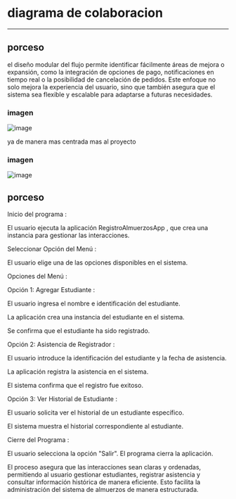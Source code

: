 # diagrama de colaboracion
------

## porceso
el diseño modular del flujo permite identificar fácilmente áreas de mejora o expansión, como la integración de opciones de pago, notificaciones en tiempo real o la posibilidad de cancelación de pedidos. Este enfoque no solo mejora la experiencia del usuario, sino que también asegura que el sistema sea flexible y escalable para adaptarse a futuras necesidades.

### imagen 

![image](https://github.com/user-attachments/assets/d911f7a5-71c2-45dd-907a-4d60dece38c0)



ya de manera mas centrada mas al proyecto

### imagen 

![image](https://github.com/user-attachments/assets/87011d0e-d719-438d-b63a-6ee818824d91)

## porceso

Inicio del programa :

El usuario ejecuta la aplicación RegistroAlmuerzosApp , que crea una instancia para gestionar las interacciones.

Seleccionar Opción del Menú :

El usuario elige una de las opciones disponibles en el sistema.

Opciones del Menú :

Opción 1: Agregar Estudiante :

El usuario ingresa el nombre e identificación del estudiante.

La aplicación crea una instancia del estudiante en el sistema.

Se confirma que el estudiante ha sido registrado.

Opción 2: Asistencia de Registrador :

El usuario introduce la identificación del estudiante y la fecha de asistencia.

La aplicación registra la asistencia en el sistema.

El sistema confirma que el registro fue exitoso.

Opción 3: Ver Historial de Estudiante :

El usuario solicita ver el historial de un estudiante específico.

El sistema muestra el historial correspondiente al estudiante.

Cierre del Programa :

El usuario selecciona la opción "Salir".
El programa cierra la aplicación.

El proceso asegura que las interacciones sean claras y ordenadas, permitiendo al usuario gestionar estudiantes, registrar asistencia y consultar información histórica de manera eficiente. Esto facilita la administración del sistema de almuerzos de manera estructurada.
